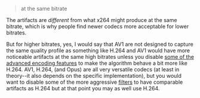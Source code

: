 > at the same bitrate

The artifacts are _different_ from what x264 might produce at the same bitrate, which is why people find newer codecs more acceptable for lower bitrates. 

But for higher bitrates, yes, I would say that AV1 are not designed to capture the same quality profile as something like H.264 and AV1 would have more noticeable artifacts at the same high bitrates unless you disable [some of the advanced encoding features](https://gitlab.com/AOMediaCodec/SVT-AV1/-/blob/master/Docs/Parameters.md#rate-control-options) to make the algorithm behave a bit more like H.264. AV1, H.264, (and Opus) are all very versatile codecs (at least in theory--it also depends on the specific implementation), but you would want to disable some of the more aggressive [filters](https://hacks.mozilla.org/2018/06/av1-next-generation-video-the-constrained-directional-enhancement-filter/) to have comparable artifacts as H.264 but at that point you may as well use H.264.
